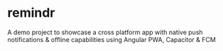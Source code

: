 # remindr
A demo project to showcase a cross platform app with native push notifications &amp; offline capabilities using Angular PWA, Capacitor &amp; FCM
